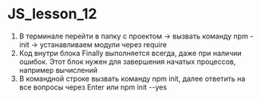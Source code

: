 # JS_lesson_12
1. В терминале перейти в папку с проектом -> вызвать команду npm -init -> устанавливаем модули через require <br>
2. Код внутри блока Finally выполняется всегда, даже при наличии ошибок. Этот блок нужен для завершения начатых процессов, например вычислений  <br> 
6. В командной строке вызвать команду npm init, далее ответить на все вопросы через Enter или npm init --yes<br>

